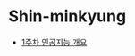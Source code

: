 # Shin-minkyung 
* [1주차 인공지능 개요](https://github.com/Sejong-Kaggle-Study-3rd/Shin-minkyung/blob/main/week1)
